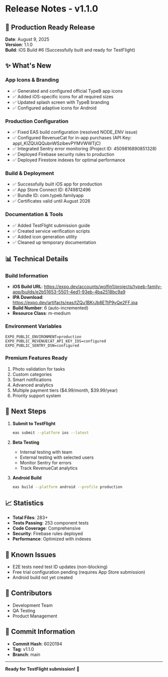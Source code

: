 # Release Notes - v1.1.0

## 🎉 Production Ready Release

**Date**: August 9, 2025  
**Version**: 1.1.0  
**Build**: iOS Build #6 (Successfully built and ready for TestFlight)

## ✨ What's New

### App Icons & Branding
- ✅ Generated and configured official TypeB app icons
- ✅ Added iOS-specific icons for all required sizes
- ✅ Updated splash screen with TypeB branding
- ✅ Configured adaptive icons for Android

### Production Configuration
- ✅ Fixed EAS build configuration (resolved NODE_ENV issue)
- ✅ Configured RevenueCat for in-app purchases (API Key: appl_KIZQUiQQubnWSzibevPYMVWWTjC)
- ✅ Integrated Sentry error monitoring (Project ID: 4509816890851328)
- ✅ Deployed Firebase security rules to production
- ✅ Deployed Firestore indexes for optimal performance

### Build & Deployment
- ✅ Successfully built iOS app for production
- ✅ App Store Connect ID: 6749812496
- ✅ Bundle ID: com.typeb.familyapp
- ✅ Certificates valid until August 2026

### Documentation & Tools
- ✅ Added TestFlight submission guide
- ✅ Created service verification scripts
- ✅ Added icon generation utility
- ✅ Cleaned up temporary documentation

## 📊 Technical Details

### Build Information
- **iOS Build URL**: https://expo.dev/accounts/wolfjn1/projects/typeb-family-app/builds/e2b51653-5501-4ed1-93eb-4ba2518bc9a9
- **IPA Download**: https://expo.dev/artifacts/eas/tZQu1BKrJb8ETtP9yQe2FF.ipa
- **Build Number**: 6 (auto-incremented)
- **Resource Class**: m-medium

### Environment Variables
```
EXPO_PUBLIC_ENVIRONMENT=production
EXPO_PUBLIC_REVENUECAT_API_KEY_IOS=configured
EXPO_PUBLIC_SENTRY_DSN=configured
```

### Premium Features Ready
1. Photo validation for tasks
2. Custom categories
3. Smart notifications
4. Advanced analytics
5. Multiple payment tiers ($4.99/month, $39.99/year)
6. Priority support system

## 🚀 Next Steps

1. **Submit to TestFlight**
   ```bash
   eas submit --platform ios --latest
   ```

2. **Beta Testing**
   - Internal testing with team
   - External testing with selected users
   - Monitor Sentry for errors
   - Track RevenueCat analytics

3. **Android Build**
   ```bash
   eas build --platform android --profile production
   ```

## 📈 Statistics

- **Total Files**: 283+
- **Tests Passing**: 253 component tests
- **Code Coverage**: Comprehensive
- **Security**: Firebase rules deployed
- **Performance**: Optimized with indexes

## 🔧 Known Issues

- E2E tests need test ID updates (non-blocking)
- Free trial configuration pending (requires App Store submission)
- Android build not yet created

## 👥 Contributors

- Development Team
- QA Testing
- Product Management

## 📝 Commit Information

- **Commit Hash**: 6020194
- **Tag**: v1.1.0
- **Branch**: main

---

**Ready for TestFlight submission!** 🎊